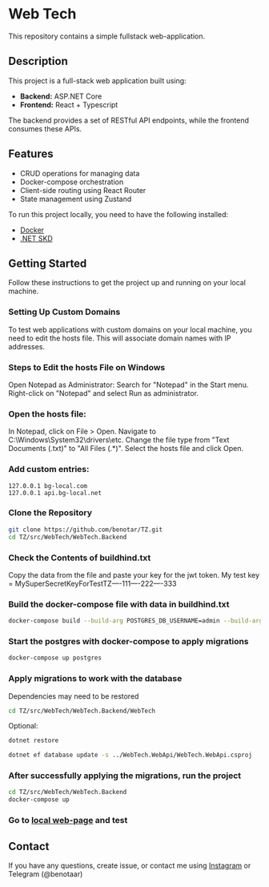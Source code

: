 # Web Tech

This repository contains a simple fullstack web-application.

## Description

This project is a full-stack web application built using:

- **Backend:** ASP.NET Core
- **Frontend:** React + Typescript

The backend provides a set of RESTful API endpoints, while the frontend consumes these APIs.

## Features

- CRUD operations for managing data
- Docker-compose orchestration
- Client-side routing using React Router
- State management using Zustand

To run this project locally, you need to have the following installed:

- [Docker](https://www.docker.com/products/docker-desktop/)
- [.NET SKD](https://dotnet.microsoft.com/en-us/download/)

## Getting Started

Follow these instructions to get the project up and running on your local machine.

### Setting Up Custom Domains
To test web applications with custom domains on your local machine, you need to edit the hosts file. This will associate domain names with IP addresses.

### Steps to Edit the hosts File on Windows

Open Notepad as Administrator:
Search for "Notepad" in the Start menu.
Right-click on "Notepad" and select Run as administrator.

### Open the hosts file:

In Notepad, click on File > Open.
Navigate to C:\Windows\System32\drivers\etc.
Change the file type from "Text Documents (.txt)" to "All Files (.*)".
Select the hosts file and click Open.

### Add custom entries:

```
127.0.0.1 bg-local.com
127.0.0.1 api.bg-local.net
```

### Clone the Repository

```bash
git clone https://github.com/benotar/TZ.git
cd TZ/src/WebTech/WebTech.Backend
```

### Check the Contents of buildhind.txt

Copy the data from the file and paste your key for the jwt token. My test key = MySuperSecretKeyForTestTZ—-111—-222—-333

### Build the docker-compose file with data in buildhind.txt

```bash
docker-compose build --build-arg POSTGRES_DB_USERNAME=admin --build-arg POSTGRES_DB_PASSWORD=admin --build-arg JWT_SECRET=<your secret key>
```

### Start the postgres with docker-compose to apply migrations

```bash
docker-compose up postgres
```

### Apply migrations to work with the database

Dependencies may need to be restored

```bash
cd TZ/src/WebTech/WebTech.Backend/WebTech
```

Optional:
```bash
dotnet restore
```


```bash
dotnet ef database update -s ../WebTech.WebApi/WebTech.WebApi.csproj
```

### After successfully applying the migrations, run the project

```bash
cd TZ/src/WebTech/WebTech.Backend
docker-compose up
```

### Go to [local web-page](http://bg-local.com:3000/) and test

## Contact
If you have any questions, create issue, or contact me using [Instagram](https://www.instagram.com/benotar_) or Telegram (@benotaar)